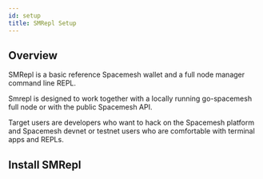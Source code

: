 ```yaml
---
id: setup
title: SMRepl Setup
---
```


## Overview

SMRepl is a basic reference Spacemesh wallet and a full node manager command line REPL.

Smrepl is designed to work together with a locally running go-spacemesh full node or with the public Spacemesh API.

Target users are developers who want to hack on the Spacemesh platform and Spacemesh devnet or testnet users who are comfortable with terminal apps and REPLs.


## Install SMRepl 
